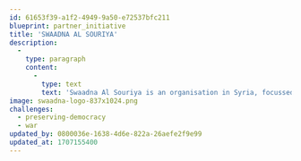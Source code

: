 ```yaml
---
id: 61653f39-a1f2-4949-9a50-e72537bfc211
blueprint: partner_initiative
title: 'SWAADNA AL SOURIYA'
description:
  -
    type: paragraph
    content:
      -
        type: text
        text: 'Swaadna Al Souriya is an organisation in Syria, focussed on supporting children, women, and poor families. They were established in 2015 to support children affected by the Syrian conflict to return to school and regain a sense of structure in their lives. They also support women’s empowerment, food security, and building livelihoods.'
image: swaadna-logo-837x1024.png
challenges:
  - preserving-democracy
  - war
updated_by: 0800036e-1638-4d6e-822a-26aefe2f9e99
updated_at: 1707155400
---
```


